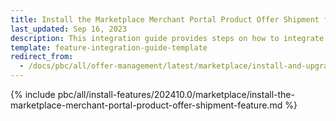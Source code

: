 ```yaml
---
title: Install the Marketplace Merchant Portal Product Offer Shipment feature
last_updated: Sep 16, 2023
description: This integration guide provides steps on how to integrate the Marketplace Merchant Portal Product Offer Shipment feature into a Spryker project.
template: feature-integration-guide-template
redirect_from:
  - /docs/pbc/all/offer-management/latest/marketplace/install-and-upgrade/install-features/install-the-marketplace-merchant-portal-product-offer-shipment-feature.html
---
```


{% include pbc/all/install-features/202410.0/marketplace/install-the-marketplace-merchant-portal-product-offer-shipment-feature.md %} <!-- To edit, see /_includes/pbc/all/install-features/202311.0/marketplace/install-the-marketplace-merchant-portal-product-offer-shipment-feature.md -->
